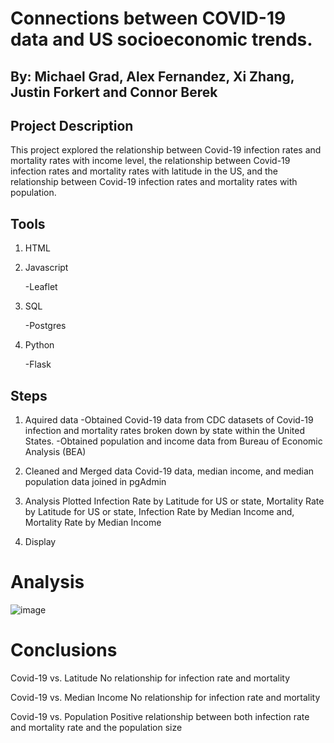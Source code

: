 
# Connections between COVID-19 data and US socioeconomic trends.
## By: Michael Grad, Alex Fernandez, Xi Zhang, Justin Forkert and Connor Berek

## Project Description
This project explored the relationship between Covid-19 infection rates and mortality rates with income level, the
relationship between Covid-19 infection rates and mortality rates with latitude in the US, and the
relationship between Covid-19 infection rates and mortality rates with population.

## Tools 
1. HTML
2. Javascript
   
   -Leaflet
   
3. SQL
   
   -Postgres
   
5. Python
   
   -Flask
   
## Steps 
1. Aquired data
   -Obtained Covid-19 data from CDC datasets of Covid-19 infection and mortality rates broken down by state within the United States.
   -Obtained population and income data from Bureau of Economic Analysis (BEA)

2. Cleaned and Merged data
   Covid-19 data, median income, and median population data joined in pgAdmin
   
3. Analysis
   Plotted Infection Rate by Latitude for US or state, Mortality Rate by Latitude for US or state, Infection Rate by Median Income and,
   Mortality Rate by Median Income

4. Display

# Analysis
![image](https://user-images.githubusercontent.com/60550835/117140803-cef9eb80-ad7b-11eb-9c73-6e897266569a.png)

# Conclusions
Covid-19 vs. Latitude
No relationship for infection rate and mortality

Covid-19 vs. Median Income
No relationship for infection rate and mortality

Covid-19 vs. Population
Positive relationship between both infection rate and mortality rate and the population size
